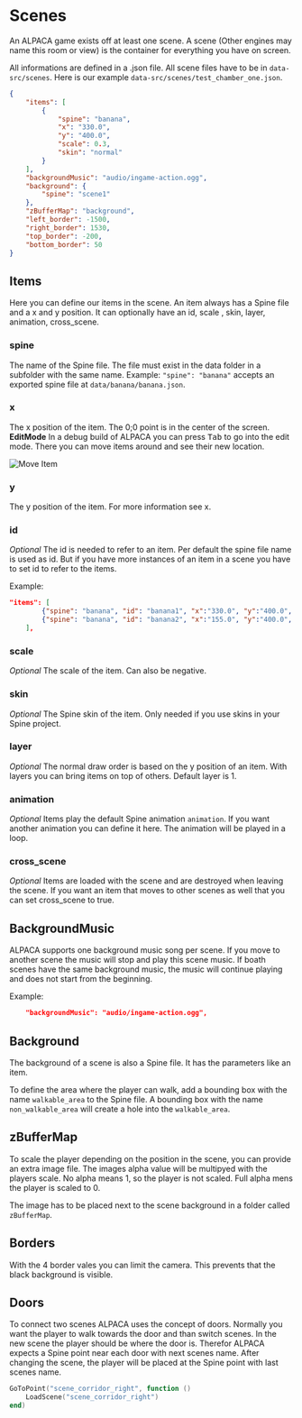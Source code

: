 # Scenes

An ALPACA game exists off at least one scene. A scene (Other engines may name this room or view) is the container for everything you have on screen.

All informations are defined in a .json file. All scene files have to be in `data-src/scenes`. Here is our example `data-src/scenes/test_chamber_one.json`.

```json
{
    "items": [
        {
            "spine": "banana",
            "x": "330.0",
            "y": "400.0",
            "scale": 0.3,
            "skin": "normal"
        }
    ],
    "backgroundMusic": "audio/ingame-action.ogg",
    "background": {
        "spine": "scene1"
    },
    "zBufferMap": "background",
    "left_border": -1500,
    "right_border": 1530,
    "top_border": -200,
    "bottom_border": 50
}
```

## Items

Here you can define our items in the scene. An item always has a Spine file and a x and y position.
It can optionally have an id, scale , skin, layer, animation, cross_scene.

### spine

The name of the Spine file. The file must exist in the data folder in a subfolder with the same name.
Example: `"spine": "banana"` accepts an exported spine file at `data/banana/banana.json`.

### x

The x position of the item. The 0;0 point is in the center of the screen.
**EditMode** In a debug build of ALPACA you can press <kbd>Tab</kbd> to go into the edit mode. There you can move items around and see their new location.

![Move Item](move-item.gif)

### y

The y position of the item. For more information see x.

### id

*Optional* The id is needed to refer to an item. Per default the spine file name is used as id. But if you have more instances of an item in a scene you have to set id to refer to the items.

Example:

```json
"items": [
        {"spine": "banana", "id": "banana1", "x":"330.0", "y":"400.0", "scale": 0.3, "skin": "normal"},
        {"spine": "banana", "id": "banana2", "x":"155.0", "y":"400.0", "scale": 0.3, "skin": "normal"},
    ],
```

### scale

*Optional* The scale of the item. Can also be negative.

### skin

*Optional* The Spine skin of the item. Only needed if you use skins in your Spine project.

### layer

*Optional* The normal draw order is based on the y position of an item. With layers you can bring items on top of others. Default layer is 1.

### animation

*Optional* Items play the default Spine animation `animation`. If you want another animation you can define it here. The animation will be played in a loop.

### cross_scene

*Optional* Items are loaded with the scene and are destroyed when leaving the scene. If you want an item that moves to other scenes as well that you can set cross_scene to true.

## BackgroundMusic

ALPACA supports one background music song per scene. If you move to another scene the music will stop and play this scene music. If boath scenes have the same background music, the music will continue playing and does not start from the beginning.

Example:

```json
    "backgroundMusic": "audio/ingame-action.ogg",
```

## Background

The background of a scene is also a Spine file. It has the parameters like an item.

To define the area where the player can walk, add a bounding box with the name `walkable_area` to the Spine file.
A bounding box with the name `non_walkable_area` will create a hole into the `walkable_area`.

## zBufferMap

To scale the player depending on the position in the scene, you can provide an extra image file.
The images alpha value will be multipyed with the players scale.
No alpha means 1, so the player is not scaled.
Full alpha mens the player is scaled to 0.

The image has to be placed next to the scene background in a folder called `zBufferMap`.

## Borders

With the 4 border vales you can limit the camera. This prevents that the black background is visible.

## Doors

To connect two scenes ALPACA uses the concept of doors. Normally you want the player to walk towards the door and than switch scenes.
In the new scene the player should be where the door is.
Therefor ALPACA expects a Spine point near each door with next scenes name.
After changing the scene, the player will be placed at the Spine point with last scenes name.

```lua
GoToPoint("scene_corridor_right", function ()
    LoadScene("scene_corridor_right")
end)
```
